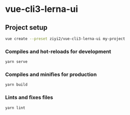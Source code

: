 # vue-cli3-lerna-ui

## Project setup

``` bash
vue create --preset ziyi2/vue-cli3-lerna-ui my-project
```

### Compiles and hot-reloads for development

``` bash
yarn serve
```

### Compiles and minifies for production

``` bash
yarn build
```

### Lints and fixes files

``` bash
yarn lint
```

